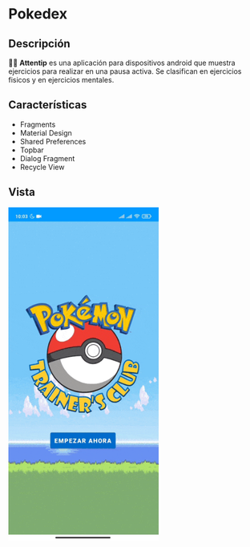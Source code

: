 # Pokedex

## Descripción
🏋️‍♀ **Attentip** es una aplicación para dispositivos android que muestra ejercicios para realizar en una pausa activa. Se clasifican en ejercicios fisicos y en ejercicios mentales.

## Características
* Fragments
* Material Design
* Shared Preferences
* Topbar
* Dialog Fragment
* Recycle View

## Vista

<img src="https://github.com/frabelle/Pokedex/blob/master/Pokedex.gif" width="300" />

